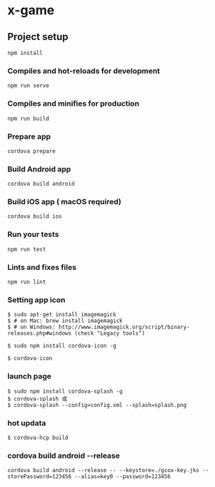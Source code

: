 # x-game

## Project setup
```
npm install
```

### Compiles and hot-reloads for development
```
npm run serve
```

### Compiles and minifies for production
```
npm run build
```

### Prepare app
```
cordova prepare
```

### Build Android app
```
cordova build android
```


### Build iOS app ( macOS required)
```
cordova build ios
```





### Run your tests
```
npm run test
```

### Lints and fixes files
```
npm run lint
```
### Setting app icon 
```
$ sudo apt-get install imagemagick
$ # on Mac: brew install imagemagick
$ # on Windows: http://www.imagemagick.org/script/binary-releases.php#windows (check "Legacy tools")

$ sudo npm install cordova-icon -g

$ cordova-icon
```

### launch page
```
$ sudo npm install cordova-splash -g
$ cordova-splash 或 
$ cordova-splash --config=config.xml --splash=splash.png
```

### hot updata
```
$ cordova-hcp build
```
### cordova build android --release
```
cordova build android --release -- --keystore=./gcox-key.jks --storePassword=123456 --alias=key0 --password=123456
```
